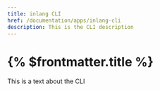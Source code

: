 ```yaml
---
title: inlang CLI
href: /documentation/apps/inlang-cli
description: This is the CLI description
---
```


# {% $frontmatter.title %}

This is a text about the CLI
